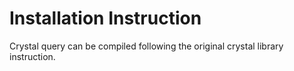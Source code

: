 # Installation Instruction

Crystal query can be compiled following the original crystal library instruction. 